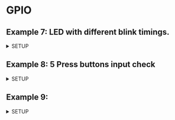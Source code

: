 # GPIO

## Example 7: LED with different blink timings.

<details>
<summary>SETUP</summary>
<img src="https://github.com/mhafizr69/MCTE4342/blob/main/Week_4/Example_7/Setup_7.jpg">
</details>

## Example 8: 5 Press buttons input check

<details>
<summary>SETUP</summary>
<img src="https://github.com/mhafizr69/MCTE4342/blob/main/Week_4/Example_8/Setup_8.png">
</details>

## Example 9: 

<details>
<summary>SETUP</summary>
<img src="https://github.com/mhafizr69/MCTE4342/blob/main/Week_4/Example_9/Setup_9.jpg">
</details>
